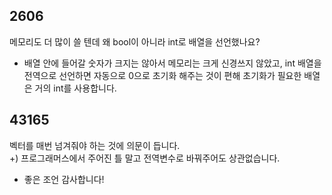 ## 2606
메모리도 더 많이 쓸 텐데 왜 bool이 아니라 int로 배열을 선언했나요?
- 배열 안에 들어갈 숫자가 크지는 않아서 메모리는 크게 신경쓰지 않았고, int 배열을 전역으로 선언하면 자동으로 0으로 초기화 해주는 것이 편해 초기화가 필요한 배열은 거의 int를 사용합니다.

## 43165
벡터를 매번 넘겨줘야 하는 것에 의문이 듭니다. </br>
+) 프로그래머스에서 주어진 틀 말고 전역변수로 바꿔주어도 상관없습니다.
- 좋은 조언 감사합니다!
